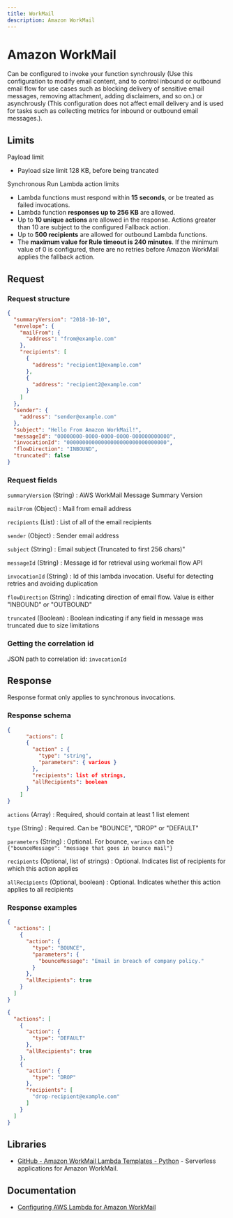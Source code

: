 ```yaml
---
title: WorkMail
description: Amazon WorkMail
---
```


# Amazon WorkMail

Can be configured to invoke your function synchrously (Use this configuration to modify email content, and to control inbound or outbound email flow for use cases such as blocking delivery of sensitive email messages, removing attachment, adding disclaimers, and so on.) or asynchrously (This configuration does not affect email delivery and is used for tasks such as collecting metrics for inbound or outbound email messages.).

## Limits

Payload limit

- Payload size limit 128 KB, before being trancated

Synchronous Run Lambda action limits

- Lambda functions must respond within **15 seconds**, or be treated as failed invocations.
- Lambda function **responses up to 256 KB** are allowed.
- Up to **10 unique actions** are allowed in the response. Actions greater than 10 are subject to the configured Fallback action.
- Up to **500 recipients** are allowed for outbound Lambda functions.
- The **maximum value for Rule timeout is 240 minutes**. If the minimum value of 0 is configured, there are no retries before Amazon WorkMail applies the fallback action.

## Request

### Request structure

```json
{
  "summaryVersion": "2018-10-10",
  "envelope": {
    "mailFrom": {
      "address": "from@example.com"
    },
    "recipients": [
      {
        "address": "recipient1@example.com"
      },
      {
        "address": "recipient2@example.com"
      }
    ]
  },
  "sender": {
    "address": "sender@example.com"
  },
  "subject": "Hello From Amazon WorkMail!",
  "messageId": "00000000-0000-0000-0000-000000000000",
  "invocationId": "00000000000000000000000000000000",
  "flowDirection": "INBOUND",
  "truncated": false
}
```

### Request fields

`summaryVersion` (String)
: AWS WorkMail Message Summary Version

`mailFrom` (Object)
: Mail from email address

`recipients` (List)
: List of all of the email recipients

`sender` (Object)
: Sender email address

`subject` (String)
: Email subject (Truncated to first 256 chars)"

`messageId` (String)
: Message id for retrieval using workmail flow API

`invocationId` (String)
: Id of this lambda invocation. Useful for detecting retries and avoiding duplication

`flowDirection` (String)
: Indicating direction of email flow. Value is either "INBOUND" or "OUTBOUND"

`truncated` (Boolean)
: Boolean indicating if any field in message was truncated due to size limitations

### Getting the correlation id

JSON path to correlation id: `invocationId`

## Response

Response format only applies to synchronous invocations.

### Response schema

```json title="Synchronous Run Lambda response schema"
{
      "actions": [                          
      {
        "action" : {
          "type": "string",
          "parameters": { various }
        },
        "recipients": list of strings,      
        "allRecipients": boolean            
      }
    ]
}
```

`actions` (Array)
: Required, should contain at least 1 list element

`type` (String)
: Required. Can be "BOUNCE", "DROP" or "DEFAULT"

`parameters` (String)
: Optional. For bounce, `various` can be `{"bounceMessage": "message that goes in bounce mail"}`

`recipients` (Optional, list of strings)
: Optional. Indicates list of recipients for which this action applies

`allRecipients` (Optional, boolean)
: Optional. Indicates whether this action applies to all recipients

### Response examples

```json title="Example bounce response"
{
  "actions": [
    {
      "action": {
        "type": "BOUNCE",
        "parameters": {
          "bounceMessage": "Email in breach of company policy."
        }
      },
      "allRecipients": true
    }
  ]
}
```

```json title="Example response"
{
  "actions": [
    {
      "action": {
        "type": "DEFAULT"
      },
      "allRecipients": true
    },
    {
      "action": {
        "type": "DROP"
      },
      "recipients": [
        "drop-recipient@example.com"
      ]
    }
  ]
}
```

## Libraries

- [GitHub - Amazon WorkMail Lambda Templates - Python](https://github.com/aws-samples/amazon-workmail-lambda-templates) - Serverless applications for Amazon WorkMail.

## Documentation

- [Configuring AWS Lambda for Amazon WorkMail](https://docs.aws.amazon.com/workmail/latest/adminguide/lambda.html)
